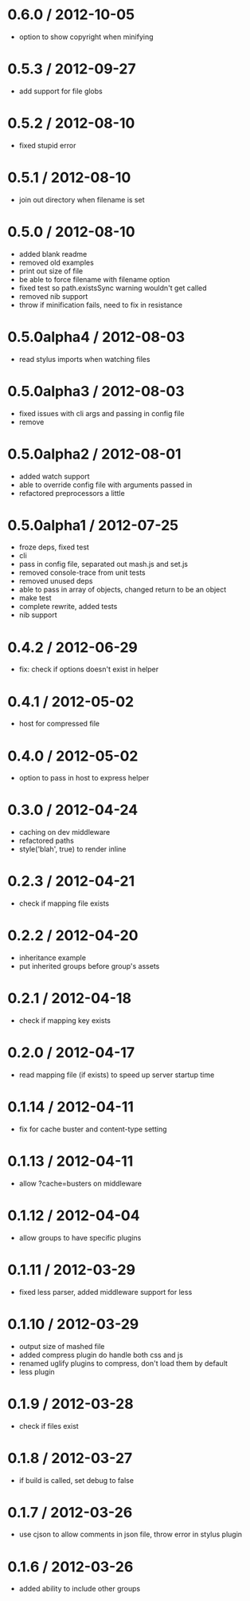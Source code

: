 
0.6.0 / 2012-10-05 
==================

  * option to show copyright when minifying

0.5.3 / 2012-09-27 
==================

  * add support for file globs

0.5.2 / 2012-08-10 
==================

  * fixed stupid error

0.5.1 / 2012-08-10 
==================

  * join out directory when filename is set

0.5.0 / 2012-08-10 
==================

  * added blank readme
  * removed old examples
  * print out size of file
  * be able to force filename with filename option
  * fixed test so path.existsSync warning wouldn't get called
  * removed nib support
  * throw if minification fails, need to fix in resistance

0.5.0alpha4 / 2012-08-03 
==================

  * read stylus imports when watching files

0.5.0alpha3 / 2012-08-03 
==================

  * fixed issues with cli args and passing in config file
  * remove <feff>

0.5.0alpha2 / 2012-08-01 
==================

  * added watch support
  * able to override config file with arguments passed in
  * refactored preprocessors a little

0.5.0alpha1 / 2012-07-25 
==================

  * froze deps, fixed test
  * cli
  * pass in config file, separated out mash.js and set.js
  * removed console-trace from unit tests
  * removed unused deps
  * able to pass in array of objects, changed return to be an object
  * make test
  * complete rewrite, added tests
  * nib support

0.4.2 / 2012-06-29 
==================

  * fix: check if options doesn't exist in helper

0.4.1 / 2012-05-02 
==================

  * host for compressed file

0.4.0 / 2012-05-02 
==================

  * option to pass in host to express helper

0.3.0 / 2012-04-24 
==================

  * caching on dev middleware
  * refactored paths
  * style('blah', true) to render inline

0.2.3 / 2012-04-21 
==================

  * check if mapping file exists

0.2.2 / 2012-04-20 
==================

  * inheritance example
  * put inherited groups before group's assets

0.2.1 / 2012-04-18 
==================

  * check if mapping key exists

0.2.0 / 2012-04-17 
==================

  * read mapping file (if exists) to speed up server startup time

0.1.14 / 2012-04-11 
==================

  * fix for cache buster and content-type setting

0.1.13 / 2012-04-11 
==================

  * allow ?cache=busters on middleware

0.1.12 / 2012-04-04 
==================

  * allow groups to have specific plugins

0.1.11 / 2012-03-29 
==================

  * fixed less parser, added middleware support for less

0.1.10 / 2012-03-29 
==================

  * output size of mashed file
  * added compress plugin do handle both css and js
  * renamed uglify plugins to compress, don't load them by default
  * less plugin

0.1.9 / 2012-03-28
==================

  * check if files exist 

0.1.8 / 2012-03-27
==================

  * if build is called, set debug to false 

0.1.7 / 2012-03-26
==================

  * use cjson to allow comments in json file, throw error in stylus plugin 

0.1.6 / 2012-03-26
==================

  * added ability to include other groups 
